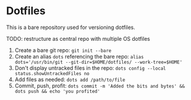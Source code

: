 # Dotfiles

This is a bare repository used for versioning dotfiles.

TODO: restructure as central repo with multiple OS dotfiles

1. Create a bare git repo: `git init --bare`
2. Create an alias `dots` referencing the bare repo: `alias dots='/usr/bin/git --git-dir=$HOME/dotfiles/ --work-tree=$HOME'`
3. Don't display untracked files in the repo: `dots config --local status.showUntrackedFiles no`
4. Add files as needed: `dots add /path/to/file`
5. Commit, push, profit: `dots commit -m 'Added the bits and bytes' && dots push && echo 'you profited'`
